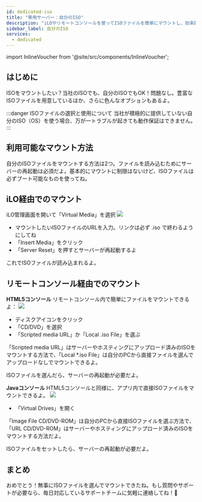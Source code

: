 ```yaml
---
id: dedicated-iso
title: "専用サーバー：自分のISO"
description: "iLOやリモートコンソールを使ってISOファイルを簡単にマウントし、効率的にサーバーを起動する方法をチェック → 今すぐ詳しく見る"
sidebar_label: 自分のISO
services:
  - dedicated
---
```




import InlineVoucher from '@site/src/components/InlineVoucher';

## はじめに
ISOをマウントしたい？当社のISOでも、自分のISOでもOK！問題なし。豊富なISOファイルを用意しているほか、さらに色んなオプションもあるよ。

:::danger ISOファイルの選択と使用について
当社が積極的に提供していない自分のISO（OS）を使う場合、万が一トラブルが起きても動作保証はできません。 
:::

<InlineVoucher />

## 利用可能なマウント方法
自分のISOファイルをマウントする方法は2つ。ファイルを読み込むためにサーバーの再起動は必須だよ。基本的にマウントに制限はないけど、ISOファイルは必ずブート可能なものを使ってね。

## iLO経由でのマウント
iLO管理画面を開いて「Virtual Media」を選択
![](https://screensaver01.zap-hosting.com/index.php/s/myWMSi3GgyLBHXR/preview)

* マウントしたいISOファイルのURLを入力。リンクは必ず .iso で終わるようにしてね
* 「Insert Media」をクリック
* 「Server Reset」を押すとサーバーが再起動するよ

これでISOファイルが読み込まれるよ。

## リモートコンソール経由でのマウント

**HTML5コンソール**
リモートコンソール内で簡単にファイルをマウントできるよ：
![](https://screensaver01.zap-hosting.com/index.php/s/x4EDgLZ3e3B6MMC/preview)

* ディスクアイコンをクリック
* 「CD/DVD」を選択
* 「Scripted media URL」か「Local .iso File」を選ぶ

「Scripted media URL」はサーバーやホスティングにアップロード済みのISOをマウントする方法で、「Local *.iso File」は自分のPCから直接ファイルを選んでアップロードなしでマウントできるよ。

ISOファイルを選んだら、サーバーの再起動が必要だよ。


**Javaコンソール**
HTML5コンソールと同様に、アプリ内で直接ISOファイルをマウントできるよ。
![](https://screensaver01.zap-hosting.com/index.php/s/2CdR5d5AcsG7YdH/preview)

* 「Virtual Drives」を開く

「Image File CD/DVD-ROM」は自分のPCから直接ISOファイルを選ぶ方法で、「URL CD/DVD-ROM」はサーバーやホスティングにアップロード済みのISOをマウントする方法だよ。

ISOファイルをセットしたら、サーバーの再起動が必要だよ。


## まとめ
おめでとう！無事にISOファイルを選んでマウントできたね。もし質問やサポートが必要なら、毎日対応しているサポートチームに気軽に連絡してね！🙂

<InlineVoucher />